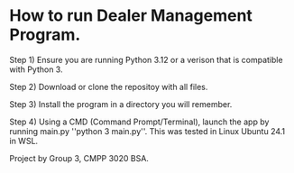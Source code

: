 # How to run Dealer Management Program.

Step 1) Ensure you are running Python 3.12 or a verison that is compatible with Python 3.

Step 2) Download or clone the repositoy with all files.

Step 3) Install the program in a directory you will remember.

Step 4) Using a CMD (Command Prompt/Terminal), launch the app by running main.py
''python 3 main.py''. This was tested in Linux Ubuntu 24.1 in WSL.

Project by Group 3, CMPP 3020 BSA.

